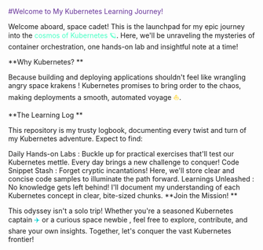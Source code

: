 <font color="#663399">#Welcome to My Kubernetes Learning Journey!</font>
<br>

Welcome aboard, space cadet!  This is the launchpad for my epic journey into the <font color="#47FFC4">cosmos of Kubernetes 🪐</font>. Here, we'll be unraveling the mysteries of container orchestration, one hands-on lab and insightful note at a time!

**Why Kubernetes? **

Because building and deploying applications shouldn't feel like wrangling angry space krakens ! Kubernetes promises to bring order to the chaos, making deployments a smooth, automated voyage  <font color="#FFCC00">⛵️</font>.

**The Learning Log **

This repository is my trusty logbook, documenting every twist and turn of my Kubernetes adventure. Expect to find:

Daily Hands-on Labs <font color="#FFD700">‍</font>: Buckle up for practical exercises that'll test our Kubernetes mettle. Every day brings a new challenge to conquer!
Code Snippet Stash <font color="#9D38BD">️</font>: Forget cryptic incantations! Here, we'll store clear and concise code samples to illuminate the path forward.
Learnings Unleashed <font color="#32CD32"></font>: No knowledge gets left behind! I'll document my understanding of each Kubernetes concept in clear, bite-sized chunks.
**Join the Mission! **

This odyssey isn't a solo trip! Whether you're a seasoned Kubernetes captain <font color="#00CED1">‍✈️</font> or a curious space newbie <font color="#F0E68C"></font>, feel free to explore, contribute, and share your own insights. Together, let's conquer the vast Kubernetes frontier!
